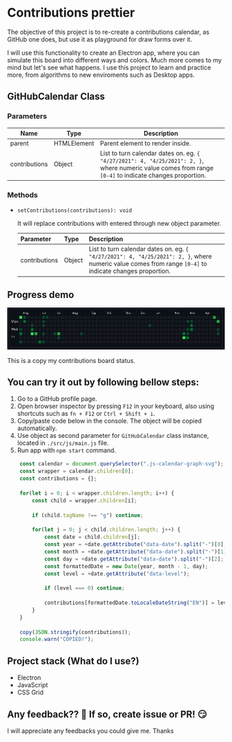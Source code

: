 # **Contributions prettier**

The objective of this project is to re-create a contributions calendar, as GitHub one does, but use it as playground for draw forms over it. 

I will use this functionality to create an Electron app, where you can simulate this board into different ways and colors. Much more comes to my mind but let's see what happens. I use this project to learn and practice more, from algorithms to new enviroments such as Desktop apps.

## **GitHubCalendar Class**

### Parameters

| Name | Type | Description |
| --------- | ---- | ----------- |
| parent | HTMLElement | Parent element to render inside.
| contributions | Object | List to turn calendar dates on. eg. `{ "4/27/2021": 4, "4/25/2021": 2, }`, where numeric value comes from range `[0-4]` to indicate changes proportion.

### Methods

- `setContributions(contributions): void`

    It will replace contributions with entered through new object parameter.

    | Parameter | Type | Description |
    | --------- | ---- | ----------- |
    | contributions | Object | List to turn calendar dates on. eg. `{ "4/27/2021": 4, "4/25/2021": 2, }`, where numeric value comes from range `[0-4]` to indicate changes proportion. 

## **Progress demo**

![Progress demo](./src/images/progress-1.jpg)

This is a copy my contributions board status. 

## **You can try it out by following bellow steps:**

1. Go to a GitHub profile page.
2. Open browser inspector by pressing `F12` in your keyboard, also using shortcuts such as `fn + F12` or `Ctrl + Shift + i`.
3. Copy/paste code below in the console. The object will be copied automatically.
4. Use object as second parameter for `GitHubCalendar` class instance, located in `./src/js/main.js` file.
5. Run app with `npm start` command.

```JavaScript
    const calendar = document.querySelector(".js-calendar-graph-svg");
    const wrapper = calendar.children[0];
    const contributions = {};

    for(let i = 0; i < wrapper.children.length; i++) {
        const child = wrapper.children[i];
        
        if (child.tagName !== "g") continue;
        
        for(let j = 0; j < child.children.length; j++) {
            const date = child.children[j];
            const year = +date.getAttribute("data-date").split("-")[0];
            const month = +date.getAttribute("data-date").split("-")[1];
            const day = +date.getAttribute("data-date").split("-")[2];
            const formattedDate = new Date(year, month - 1, day);
            const level = +date.getAttribute("data-level");

            if (level === 0) continue;
            
            contributions[formattedDate.toLocaleDateString("EN")] = level;
        }
    }

    copy(JSON.stringify(contributions));
    console.warn("COPIED!");
```

## **Project stack (What do I use?)**
- Electron
- JavaScript
- CSS Grid

## **Any feedback?? 🤔 If so, create issue or PR!** 😏 

I will appreciate any feedbacks you could give me. Thanks

